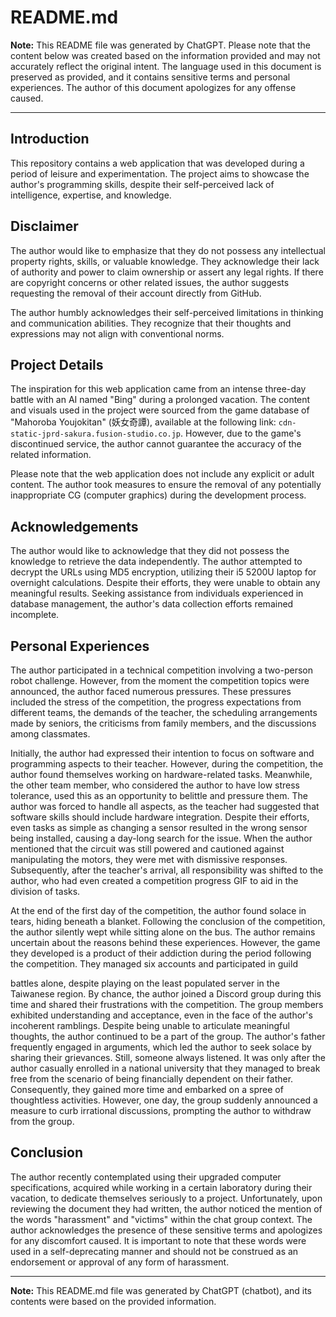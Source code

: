 # README.md

**Note:** This README file was generated by ChatGPT. Please note that the content below was created based on the information provided and may not accurately reflect the original intent. The language used in this document is preserved as provided, and it contains sensitive terms and personal experiences. The author of this document apologizes for any offense caused.

---

## Introduction

This repository contains a web application that was developed during a period of leisure and experimentation. The project aims to showcase the author's programming skills, despite their self-perceived lack of intelligence, expertise, and knowledge.

## Disclaimer

The author would like to emphasize that they do not possess any intellectual property rights, skills, or valuable knowledge. They acknowledge their lack of authority and power to claim ownership or assert any legal rights. If there are copyright concerns or other related issues, the author suggests requesting the removal of their account directly from GitHub.

The author humbly acknowledges their self-perceived limitations in thinking and communication abilities. They recognize that their thoughts and expressions may not align with conventional norms.

## Project Details

The inspiration for this web application came from an intense three-day battle with an AI named "Bing" during a prolonged vacation. The content and visuals used in the project were sourced from the game database of "Mahoroba Youjokitan" (妖女奇譚), available at the following link: `cdn-static-jprd-sakura.fusion-studio.co.jp`. However, due to the game's discontinued service, the author cannot guarantee the accuracy of the related information.

Please note that the web application does not include any explicit or adult content. The author took measures to ensure the removal of any potentially inappropriate CG (computer graphics) during the development process.

## Acknowledgements

The author would like to acknowledge that they did not possess the knowledge to retrieve the data independently. The author attempted to decrypt the URLs using MD5 encryption, utilizing their i5 5200U laptop for overnight calculations. Despite their efforts, they were unable to obtain any meaningful results. Seeking assistance from individuals experienced in database management, the author's data collection efforts remained incomplete.

## Personal Experiences

The author participated in a technical competition involving a two-person robot challenge. However, from the moment the competition topics were announced, the author faced numerous pressures. These pressures included the stress of the competition, the progress expectations from different teams, the demands of the teacher, the scheduling arrangements made by seniors, the criticisms from family members, and the discussions among classmates.

Initially, the author had expressed their intention to focus on software and programming aspects to their teacher. However, during the competition, the author found themselves working on hardware-related tasks. Meanwhile, the other team member, who considered the author to have low stress tolerance, used this as an opportunity to belittle and pressure them. The author was forced to handle all aspects, as the teacher had suggested that software skills should include hardware integration. Despite their efforts, even tasks as simple as changing a sensor resulted in the wrong sensor being installed, causing a day-long search for the issue. When the author mentioned that the circuit was still powered and cautioned against manipulating the motors, they were met with dismissive responses. Subsequently, after the teacher's arrival, all responsibility was shifted to the author, who had even created a competition progress GIF to aid in the division of tasks.

At the end of the first day of the competition, the author found solace in tears, hiding beneath a blanket. Following the conclusion of the competition, the author silently wept while sitting alone on the bus. The author remains uncertain about the reasons behind these experiences. However, the game they developed is a product of their addiction during the period following the competition. They managed six accounts and participated in guild

 battles alone, despite playing on the least populated server in the Taiwanese region. By chance, the author joined a Discord group during this time and shared their frustrations with the competition. The group members exhibited understanding and acceptance, even in the face of the author's incoherent ramblings. Despite being unable to articulate meaningful thoughts, the author continued to be a part of the group. The author's father frequently engaged in arguments, which led the author to seek solace by sharing their grievances. Still, someone always listened. It was only after the author casually enrolled in a national university that they managed to break free from the scenario of being financially dependent on their father. Consequently, they gained more time and embarked on a spree of thoughtless activities. However, one day, the group suddenly announced a measure to curb irrational discussions, prompting the author to withdraw from the group.

## Conclusion

The author recently contemplated using their upgraded computer specifications, acquired while working in a certain laboratory during their vacation, to dedicate themselves seriously to a project. Unfortunately, upon reviewing the document they had written, the author noticed the mention of the words "harassment" and "victims" within the chat group context. The author acknowledges the presence of these sensitive terms and apologizes for any discomfort caused. It is important to note that these words were used in a self-deprecating manner and should not be construed as an endorsement or approval of any form of harassment.

---

**Note:** This README.md file was generated by ChatGPT (chatbot), and its contents were based on the provided information.

